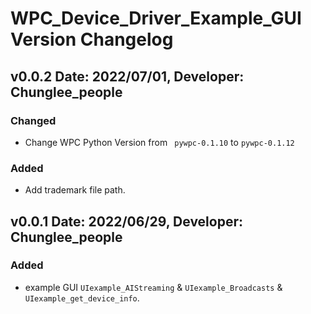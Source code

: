 WPC_Device_Driver_Example_GUI Version Changelog
===================================


v0.0.2 Date: 2022/07/01, Developer: Chunglee_people
---------------------------------------------------
### Changed
- Change WPC Python Version from ` pywpc-0.1.10` to  `pywpc-0.1.12`

### Added
- Add trademark file path.

v0.0.1 Date: 2022/06/29, Developer: Chunglee_people
---------------------------------------------------
### Added
-  example GUI `UIexample_AIStreaming` & `UIexample_Broadcasts` & `UIexample_get_device_info`.
